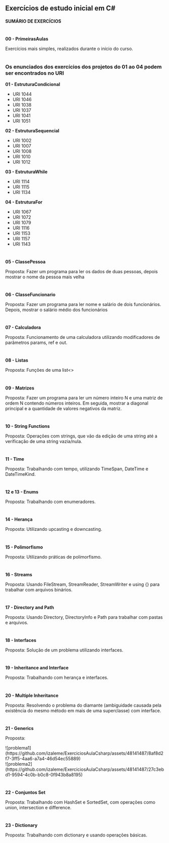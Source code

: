 ## Exercícios de estudo inicial em C#

#### **SUMÁRIO DE EXERCÍCIOS**

#

**00 - PrimeirasAulas**
<p>Exercícios mais simples, realizados durante o início do curso.</p>

#

### Os enunciados dos exercícios dos projetos do 01 ao 04 podem ser encontrados no URI

**01 - EstruturaCondicional**
- URI 1044
- URI 1046
- URI 1038
- URI 1037
- URI 1041
- URI 1051
  
**02 - EstruturaSequencial**
- URI 1002
- URI 1007
- URI 1008
- URI 1010
- URI 1012

**03 - EstruturaWhile**
- URI 1114
- URI 1115
- URI 1134

**04 - EstruturaFor**
- URI 1067
- URI 1072
- URI 1079
- URI 1116
- URI 1153
- URI 1157
- URI 1143

#

**05 - ClassePessoa**
<p>Proposta: Fazer um programa para ler os dados de duas pessoas, depois mostrar o nome da pessoa mais velha</p>

#

**06 - ClasseFuncionario**
<p>Proposta: Fazer um programa para ler nome e salário de dois funcionários. Depois, mostrar o salário médio dos funcionários</p>

#

**07 - Calculadora**
<p>Proposta: Funcionamento de uma calculadora utilizando modificadores de parâmetros params, ref e out.</p>

#

**08 - Listas**
<p>Proposta: Funções de uma list<></p>

#

**09 - Matrizes**
<p>Proposta: Fazer um programa para ler um número inteiro N e uma matriz de ordem N contendo números inteiros. Em seguida, mostrar a diagonal principal e a quantidade de valores negativos da matriz.</p>

#

**10 - String Functions**
<p>Proposta: Operações com strings, que vão da edição de uma string até a verificação de uma string vazia/nula.</p>

#

**11 - Time**
<p>Proposta: Trabalhando com tempo, utilizando TimeSpan, DateTime e DateTimeKind.</p>

#

**12 e 13 - Enums**
<p>Proposta: Trabalhando com enumeradores.</p>

#

**14 - Herança**
<p>Proposta: Utilizando upcasting e downcasting.</p>

#

**15 - Polimorfismo**
<p>Proposta: Utilizando práticas de polimorfismo.</p>

#

**16 - Streams**
<p>Proposta: Usando FileStream, StreamReader, StreamWriter e using {} para trabalhar com arquivos binários.</p>

#

**17 - Directory and Path**
<p>Proposta: Usando Directory, DirectoryInfo e Path para trabalhar com pastas e arquivos.</p>

#

**18 - Interfaces**
<p>Proposta: Solução de um problema utilizando interfaces.</p>

#

**19 - Inheritance and Interface**
<p>Proposta: Trabalhando com herança e interfaces.</p>

#

**20 - Multiple Inheritance**
<p>Proposta: Resolvendo o problema do diamante (ambiguidade causada pela existência do mesmo método em mais de uma superclasse) com interface.</p>

#

**21 - Generics**
<p>Proposta:</p>
![problema1](https://github.com/izaleme/ExerciciosAulaCsharp/assets/48141487/8af8d2f7-3ff5-4aa6-a7a4-46d54ec55889)<br/>
![problema2](https://github.com/izaleme/ExerciciosAulaCsharp/assets/48141487/27c3ebd1-9594-4c0b-b0c8-0f943b8a8195)

#

**22 - Conjuntos Set**
<p>Proposta: Trabalhando com HashSet e SortedSet, com operações como union, intersection e difference.</p>

#

**23 - Dictionary**
<p>Proposta: Trabalhando com dictionary e usando operações básicas.</p>

#

